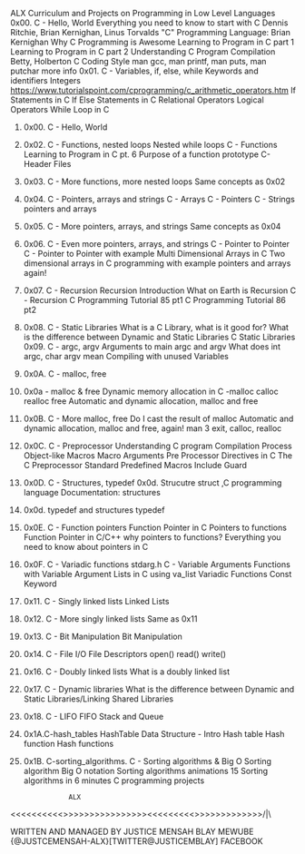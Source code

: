 ALX Curriculum and Projects on Programming in Low Level Languages
0x00. C - Hello, World Everything you need to know to start with C
Dennis Ritchie, Brian Kernighan, Linus Torvalds
"C" Programming Language: Brian Kernighan
Why C Programming is Awesome
Learning to Program in C part 1
Learning to Program in C part 2
Understanding C Program Compilation
Betty, Holberton C Coding Style
man gcc, man printf, man puts, man putchar
more info
0x01. C - Variables, if, else, while
Keywords and identifiers
Integers
https://www.tutorialspoint.com/cprogramming/c_arithmetic_operators.htm
If Statements in C
If Else Statements in C
Relational Operators
Logical Operators
While Loop in C
1. 0x00. C - Hello, World
2. 0x02. C - Functions, nested loops
Nested while loops
C - Functions
Learning to Program in C pt. 6
Purpose of a function prototype
C-Header Files
3. 0x03. C - More functions, more nested loops
Same concepts as 0x02
4. 0x04. C - Pointers, arrays and strings
C - Arrays
C - Pointers
C - Strings
pointers and arrays
5. 0x05. C - More pointers, arrays, and strings
Same concepts as 0x04
6. 0x06. C - Even more pointers, arrays, and strings
C - Pointer to Pointer
C - Pointer to Pointer with example
Multi Dimensional Arrays in C
Two dimensional arrays in C programming with example
pointers and arrays again!
7. 0x07. C - Recursion Recursion Introduction
What on Earth is Recursion
C - Recursion C Programming Tutorial 85 pt1
C Programming Tutorial 86 pt2
8. 0x08. C - Static Libraries
What is a C Library, what is it good for?
What is the difference between Dynamic and Static Libraries
C Static Libraries 0x09. C - argc, argv
Arguments to main
argc and argv
What does int argc, char argv mean
Compiling with unused Variables
9. 0x0A. C - malloc, free
9. 0x0a - malloc & free
Dynamic memory allocation in C -malloc calloc realloc free
Automatic and dynamic allocation, malloc and free
10. 0x0B. C - More malloc, free
Do I cast the result of malloc
Automatic and dynamic allocation, malloc and free, again!
man 3 exit, calloc, realloc
11. 0x0C. C - Preprocessor
Understanding C program Compilation Process
Object-like Macros
Macro Arguments
Pre Processor Directives in C
The C Preprocessor
Standard Predefined Macros
Include Guard
12. 0x0D. C - Structures, typedef
0x0d. Strucutre
struct ,C programming language
Documentation: structures
13. 0x0d. typedef and structures
typedef
14. 0x0E. C - Function pointers
Function Pointer in C
Pointers to functions
Function Pointer in C/C++
why pointers to functions?
Everything you need to know about pointers in C
15. 0x0F. C - Variadic functions
stdarg.h
C - Variable Arguments
Functions with Variable Argument Lists in C using va_list
Variadic Functions
Const Keyword
16. 0x11. C - Singly linked lists
Linked Lists
17. 0x12. C - More singly linked lists
Same as 0x11
18. 0x13. C - Bit Manipulation
Bit Manipulation
19. 0x14. C - File I/O
File Descriptors
open() read() write()
20. 0x16. C - Doubly linked lists
What is a doubly linked list
21. 0x17. C - Dynamic libraries
What is the difference between Dynamic and Static Libraries/Linking
Shared Libraries
22. 0x18. C - LIFO FIFO Stack and Queue 
23. 0x1A.C-hash_tables
HashTable Data Structure - Intro Hash table Hash function Hash functions
24. 0x1B. C-sorting_algorithms. C - Sorting algorithms & Big O
Sorting algorithm
Big O notation
Sorting algorithms animations
15 Sorting algorithms in 6 minutes
C programming projects

                   ALX
 <<<<<<<<<<>>>>>>>>>>>>>>>><<<<<<<<<>>>>>>>>>>>>>/|\




WRITTEN AND MANAGED BY JUSTICE MENSAH BLAY MEWUBE {@JUSTCEMENSAH-ALX}[TWITTER@JUSTICEMBLAY] FACEBOOK

